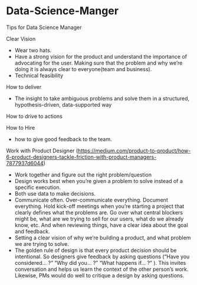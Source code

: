 # Data-Science-Manger
Tips for Data Science Manager

Clear Vision
-  Wear two hats.
  -  Have a strong vision for the product and understand the importance of advocating for the user. Making sure that the problem and why we’re doing it is always clear to everyone(team and business).
  -  Technical feasibility

How to deliver
- The insight to take ambiguous problems and solve them in a structured, hypothesis-driven, data-supported way

How to drive to actions


How to Hire
- how to give good feedback to the team.

Work with Product Designer (https://medium.com/product-to-product/how-6-product-designers-tackle-friction-with-product-managers-7877937d6044)
- Work together and figure out the right problem/question
- Design works best when you’re given a problem to solve instead of a specific execution. 
- Both use data to make decisions.
- Communicate often. Over-communicate everything. Document everything. Hold kick-off meetings when you’re starting a project that clearly defines what the problems are. Go over what central blockers might be, what are we trying to sell for our users, what do we already know, etc. And when reviewing things, have a clear idea about the goal and feedback.
- Setting a clear vision of why we’re building a product, and what problem we are trying to solve. 
- The golden rule of design is that every product decision should be intentional. So designers give feedback by asking questions (“Have you considered… ?” “Why did you… ?” “What happens if… ?” ). This invites conversation and helps us learn the context of the other person’s work. Likewise, PMs would do well to critique a design by asking questions.
